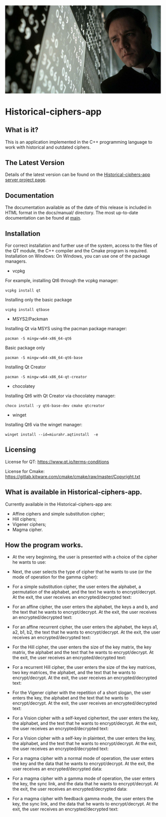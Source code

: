 ![Netu kartinki](https://github.com/KKZbiniakov/Historical-ciphers-app/blob/main/pics/img-53391-15897027866640.jpg?raw=true)

# Historical-ciphers-app

##  What is it?

This is an application implemented in the C++ programming language to work with historical and outdated ciphers.

## The Latest Version

Details of the latest version can be found on the [Historical-ciphers-app
server project page](https://github.com/KKZbinyakov/Historical-ciphers-app/tree/main).

## Documentation

The documentation available as of the date of this release is
included in HTML format in the docs/manual/ directory.  The most
up-to-date documentation can be found at
[main](https://github.com/KKZbinyakov/Historical-ciphers-app/tree/main).

## Installation

For correct installation and further use of the system, access to the files of the QT module, the C++ compiler and the Cmake program is required.
Installation on Windows:
On Windows, you can use one of the package managers.

- vcpkg

For example, installing Qt6 through the vcpkg manager:

```vcpkg install qt```

Installing only the basic package

```vcpkg install qtbase```

- MSYS2/Packman

Installing Qt via MSYS using the pacman package manager:

```pacman -S mingw-w64-x86_64-qt6```

Basic package only

```pacman -S mingw-w64-x86_64-qt6-base```

Installing Qt Creator

```pacman -S mingw-w64-x86_64-qt-creator```

- chocolatey

Installing Qt6 with Qt Creator via chocolatey manager:

```choco install -y qt6-base-dev cmake qtcreator```

- winget

Installing Qt6 via the winget manager:

```winget install --id=miurahr.aqtinstall  -e```


## Licensing

License for QT: https://www.qt.io/terms-conditions

License for Cmake: https://gitlab.kitware.com/cmake/cmake/raw/master/Copyright.txt

## What is available in Historical-ciphers-app.

Currently available in the Historical-ciphers-app are: 
- Affine ciphers and simple substitution cipher; 
- Hill ciphers; 
- Vigener ciphers; 
- Magma cipher.

## How the program works.

- At the very beginning, the user is presented with a choice of the cipher he wants to use:

- Next, the user selects the type of cipher that he wants to use (or the mode of operation for the gamma cipher):

- For a simple substitution cipher, the user enters the alphabet, a permutation of the alphabet, and the text he wants to encrypt/decrypt. At the exit, the user receives an encrypted/decrypted text:

- For an affine cipher, the user enters the alphabet, the keys a and b, and the text that he wants to encrypt/decrypt. At the exit, the user receives an encrypted/decrypted text:

- For an affine recurrent cipher, the user enters the alphabet, the keys a1, a2, b1, b2, the text that he wants to encrypt/decrypt. At the exit, the user receives an encrypted/decrypted text:

- For the Hill cipher, the user enters the size of the key matrix, the key matrix, the alphabet and the text that he wants to encrypt/decrypt. At the exit, the user receives an encrypted/decrypted text:

- For a recurrent Hill cipher, the user enters the size of the key matrices, two key matrices, the alphabet, and the text that he wants to encrypt/decrypt. At the exit, the user receives an encrypted/decrypted text:

- For the Vigener cipher with the repetition of a short slogan, the user enters the key, the alphabet and the text that he wants to encrypt/decrypt. At the exit, the user receives an encrypted/decrypted text:

- For a Vision cipher with a self-keyed ciphertext, the user enters the key, the alphabet, and the text that he wants to encrypt/decrypt. At the exit, the user receives an encrypted/decrypted text:

- For a Vision cipher with a self-key in plaintext, the user enters the key, the alphabet, and the text that he wants to encrypt/decrypt. At the exit, the user receives an encrypted/decrypted text:

- For a magma cipher with a normal mode of operation, the user enters the key and the data that he wants to encrypt/decrypt. At the exit, the user receives an encrypted/decrypted data:

- For a magma cipher with a gamma mode of operation, the user enters the key, the sync link, and the data that he wants to encrypt/decrypt. At the exit, the user receives an encrypted/decrypted data:

- For a magma cipher with feedback gamma mode, the user enters the key, the sync link, and the data that he wants to encrypt/decrypt. At the exit, the user receives an encrypted/decrypted text:

